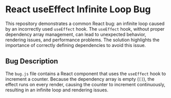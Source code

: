 # React useEffect Infinite Loop Bug

This repository demonstrates a common React bug: an infinite loop caused by an incorrectly used `useEffect` hook.  The `useEffect` hook, without proper dependency array management, can lead to unexpected behavior, rendering issues, and performance problems. The solution highlights the importance of correctly defining dependencies to avoid this issue.

## Bug Description

The `bug.js` file contains a React component that uses the `useEffect` hook to increment a counter.  Because the dependency array is empty (`[]`), the effect runs on every render, causing the counter to increment continuously, resulting in an infinite loop and rendering issues.